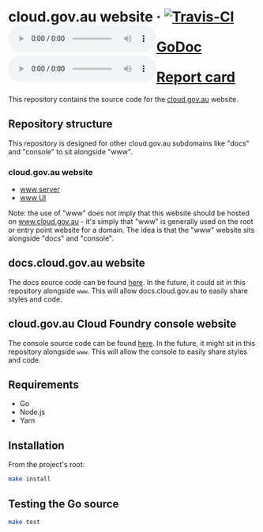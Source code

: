 # cloud.gov.au website &middot; [![Travis-CI](https://travis-ci.org/govau/cloud.gov.au.svg)](https://travis-ci.org/govau/cloud.gov.au) [![GoDoc](https://godoc.org/github.com/govau/cloud.gov.au?status.svg)](http://godoc.org/github.com/govau/cloud.gov.au) [![Report card](https://goreportcard.com/badge/github.com/govau/cloud.gov.au)](https://goreportcard.com/report/github.com/govau/cloud.gov.au)

This repository contains the source code for the [cloud.gov.au](https://cloud.gov.au) website.

## Repository structure

This repository is designed for other cloud.gov.au subdomains like "docs" and "console" to sit alongside "www".

### cloud.gov.au website

- [www server](cmd/wwwd/README.md)
- [www UI](www/ui/README.md)

Note: the use of "www" does not imply that this website should be hosted on www.cloud.gov.au - it's simply that "www" is generally used on the root or entry point website for a domain. The idea is that the "www" website sits alongside "docs" and "console".

## docs.cloud.gov.au website

The docs source code can be found [here](https://github.com/ausdto/cga_docs). In the future, it could sit in this repository alongside `www`. This will allow docs.cloud.gov.au to easily share styles and code.

## cloud.gov.au Cloud Foundry console website

The console source code can be found [here](https://github.com/govau/cg-dashboard/tree/deploy). In the future, it might sit in this repository alongside `www`. This will allow the console to easily share styles and code.

## Requirements

- Go
- Node.js
- Yarn

## Installation

From the project's root:

```sh
make install
```

## Testing the Go source

```sh
make test
```
